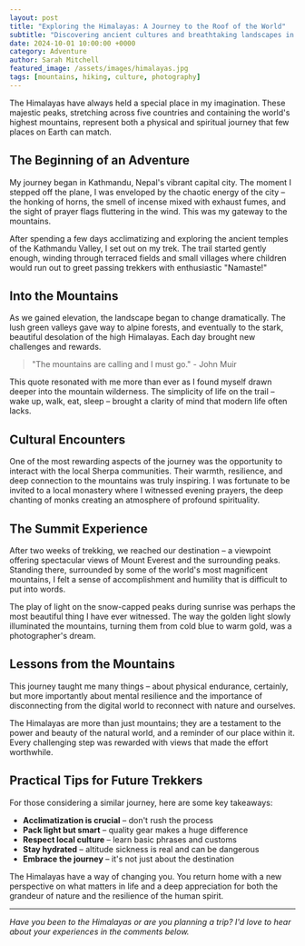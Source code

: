```yaml
---
layout: post
title: "Exploring the Himalayas: A Journey to the Roof of the World"
subtitle: "Discovering ancient cultures and breathtaking landscapes in the world's highest mountain range"
date: 2024-10-01 10:00:00 +0000
category: Adventure
author: Sarah Mitchell
featured_image: /assets/images/himalayas.jpg
tags: [mountains, hiking, culture, photography]
---
```


The Himalayas have always held a special place in my imagination. These majestic peaks, stretching across five countries and containing the world's highest mountains, represent both a physical and spiritual journey that few places on Earth can match.

## The Beginning of an Adventure

My journey began in Kathmandu, Nepal's vibrant capital city. The moment I stepped off the plane, I was enveloped by the chaotic energy of the city – the honking of horns, the smell of incense mixed with exhaust fumes, and the sight of prayer flags fluttering in the wind. This was my gateway to the mountains.

After spending a few days acclimatizing and exploring the ancient temples of the Kathmandu Valley, I set out on my trek. The trail started gently enough, winding through terraced fields and small villages where children would run out to greet passing trekkers with enthusiastic "Namaste!"

## Into the Mountains

As we gained elevation, the landscape began to change dramatically. The lush green valleys gave way to alpine forests, and eventually to the stark, beautiful desolation of the high Himalayas. Each day brought new challenges and rewards.

> "The mountains are calling and I must go." - John Muir

This quote resonated with me more than ever as I found myself drawn deeper into the mountain wilderness. The simplicity of life on the trail – wake up, walk, eat, sleep – brought a clarity of mind that modern life often lacks.

## Cultural Encounters

One of the most rewarding aspects of the journey was the opportunity to interact with the local Sherpa communities. Their warmth, resilience, and deep connection to the mountains was truly inspiring. I was fortunate to be invited to a local monastery where I witnessed evening prayers, the deep chanting of monks creating an atmosphere of profound spirituality.

## The Summit Experience

After two weeks of trekking, we reached our destination – a viewpoint offering spectacular views of Mount Everest and the surrounding peaks. Standing there, surrounded by some of the world's most magnificent mountains, I felt a sense of accomplishment and humility that is difficult to put into words.

The play of light on the snow-capped peaks during sunrise was perhaps the most beautiful thing I have ever witnessed. The way the golden light slowly illuminated the mountains, turning them from cold blue to warm gold, was a photographer's dream.

## Lessons from the Mountains

This journey taught me many things – about physical endurance, certainly, but more importantly about mental resilience and the importance of disconnecting from the digital world to reconnect with nature and ourselves.

The Himalayas are more than just mountains; they are a testament to the power and beauty of the natural world, and a reminder of our place within it. Every challenging step was rewarded with views that made the effort worthwhile.

## Practical Tips for Future Trekkers

For those considering a similar journey, here are some key takeaways:

- **Acclimatization is crucial** – don't rush the process
- **Pack light but smart** – quality gear makes a huge difference
- **Respect local culture** – learn basic phrases and customs
- **Stay hydrated** – altitude sickness is real and can be dangerous
- **Embrace the journey** – it's not just about the destination

The Himalayas have a way of changing you. You return home with a new perspective on what matters in life and a deep appreciation for both the grandeur of nature and the resilience of the human spirit.

---

*Have you been to the Himalayas or are you planning a trip? I'd love to hear about your experiences in the comments below.*